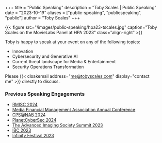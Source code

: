 +++
title = "Public Speaking"
description = "Toby Scales | Public Speaking"
date = "2023-10-19"
aliases = ["public-speaking", "publicspeaking", "public"]
author = "Toby Scales"
+++

{{< figure src="/images/public-speaking/hpa23-tscales.jpg" caption="Toby Scales on the MovieLabs Panel at HPA 2023" class="align-right" >}}

Toby is happy to speak at your event on any of the following topics:
 * Innovation
 * Cybersecurity and Generative AI
 * Current threat landscape for Media & Entertainment
 * Security Operations Transformation

Please {{< cloakemail address="me@tobyscales.com" display="contact me" >}} directly to discuss.

### Previous Speaking Engagements
 * [RMISC 2024](https://www.rmisc.org/)
 * [Media Financial Management Association Annual Conference](https://www.mediafinance.org/annual-conference)
 * [CPS@NAB 2024](https://www.cdsaonline.org/2024/03/27/google-talks-genai-attack-vectors-at-april-13-cpsnab/)
 * [PlanetCyberSec 2024](https://planetcybersec.com/020724-speakers/)
 * [The Advanced Imaging Society Summit 2023](https://theadvancedimagingsociety.com/members/toby-scales/)
 * [IBC 2023](https://show.ibc.org/speakers/toby-scales)
 * [Infinity Festival 2023](https://infinityfestivalspring23.sched.com/speaker/tobyscales1)
